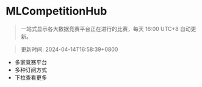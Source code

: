 # MLCompetitionHub

> 一站式显示各大数据竞赛平台正在进行的比赛，每天 16:00 UTC+8 自动更新。
  
> 更新时间: 2024-04-14T16:58:39+0800 

* 多家竞赛平台
* 多种订阅方式
* 下拉查看更多